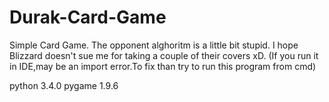 # Durak-Card-Game
Simple Card Game.
The opponent alghoritm is a little bit stupid.
I hope Blizzard doesn't sue me for taking a couple of their covers xD.
(If you run it in IDE,may be an import error.To fix than try to run this program from cmd)

python 3.4.0
pygame 1.9.6
